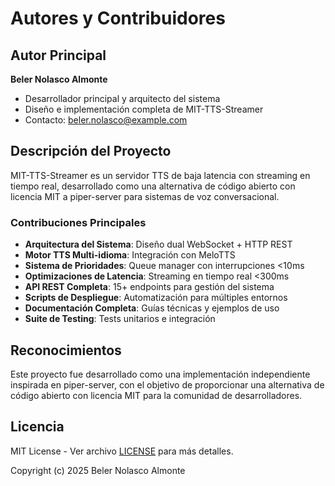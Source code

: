 # Autores y Contribuidores

## Autor Principal

**Beler Nolasco Almonte**
- Desarrollador principal y arquitecto del sistema
- Diseño e implementación completa de MIT-TTS-Streamer
- Contacto: beler.nolasco@example.com

## Descripción del Proyecto

MIT-TTS-Streamer es un servidor TTS de baja latencia con streaming en tiempo real, desarrollado como una alternativa de código abierto con licencia MIT a piper-server para sistemas de voz conversacional.

### Contribuciones Principales

- **Arquitectura del Sistema**: Diseño dual WebSocket + HTTP REST
- **Motor TTS Multi-idioma**: Integración con MeloTTS
- **Sistema de Prioridades**: Queue manager con interrupciones <10ms
- **Optimizaciones de Latencia**: Streaming en tiempo real <300ms
- **API REST Completa**: 15+ endpoints para gestión del sistema
- **Scripts de Despliegue**: Automatización para múltiples entornos
- **Documentación Completa**: Guías técnicas y ejemplos de uso
- **Suite de Testing**: Tests unitarios e integración

## Reconocimientos

Este proyecto fue desarrollado como una implementación independiente inspirada en piper-server, con el objetivo de proporcionar una alternativa de código abierto con licencia MIT para la comunidad de desarrolladores.

## Licencia

MIT License - Ver archivo [LICENSE](LICENSE) para más detalles.

Copyright (c) 2025 Beler Nolasco Almonte